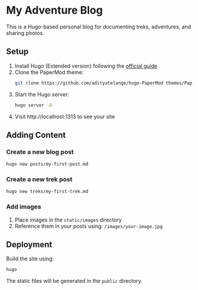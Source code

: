 # My Adventure Blog

This is a Hugo-based personal blog for documenting treks, adventures, and sharing photos.

## Setup

1. Install Hugo (Extended version) following the [official guide](https://gohugo.io/installation/)
2. Clone the PaperMod theme:
   ```bash
   git clone https://github.com/adityatelange/hugo-PaperMod themes/PaperMod
   ```
3. Start the Hugo server:
   ```bash
   hugo server -D
   ```
4. Visit http://localhost:1313 to see your site

## Adding Content

### Create a new blog post
```bash
hugo new posts/my-first-post.md
```

### Create a new trek post
```bash
hugo new treks/my-first-trek.md
```

### Add images
1. Place images in the `static/images` directory
2. Reference them in your posts using: `/images/your-image.jpg`

## Deployment
Build the site using:
```bash
hugo
```
The static files will be generated in the `public` directory. 